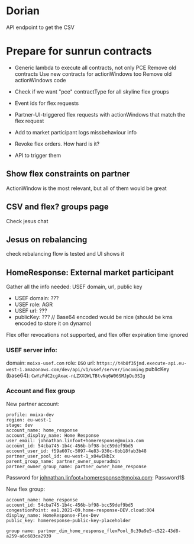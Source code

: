 # Dorian

API endpoint to get the CSV

# Prepare for sunrun contracts

- Generic lambda to execute all contracts, not only PCE 
  Remove old contracts
  Use new contracts for actionWindows too
  Remove old actionWindows code

- Check if we want "pce" contractType for all skyline flex groups
- Event ids for flex requests

- Partner-UI-triggered flex requests with actionWindows that match the flex request
- Add to market participant logs missbehaviour info
- Revoke flex orders. How hard is it?
- API to trigger them

## Show flex constraints on partner
ActionWindow is the most relevant, but all of them would be great

## CSV and flex? groups page
Check jesus chat

## Jesus on rebalancing
check rebalancing flow is tested and UI shows it




## HomeResponse: External market participant
Gather all the info needed:
  USEF domain, url, public key
  - USEF domain: ???
  - USEF role: AGR
  - USEF url: ???
  - publicKey: ??? // Base64 encoded would be nice (should be kms encoded to store it on dynamo)

Flex offer revocations not supported, and flex offer expiration time ignored

### USEF server info:
domain: `moixa-usef.com`
role: `DSO`
url: `https://t4b0f35jmd.execute-api.eu-west-1.amazonaws.com/dev/api/v1/usef/server/incoming`
publicKey (base64): `CwYzFdC2cgAxac-nLZXXQWLTBtvNq6W06SMJpDu3SIg`

### Account and flex group
New partner account:
```
profile: moixa-dev
region: eu-west-1
stage: dev
account_name: home_response
account_display_name: Home Response
user_email: johnathan.linfoot+homeresponse@moixa.com
account_id: 54cba745-1b4c-456b-bf98-bcc59def9bd5
account_user_id: f59a607c-5097-4e83-930c-6bb18fab3b48
partner_user_pool_id: eu-west-1_x04wINbIx
parent_group_name: partner_owner_superadmin
partner_owner_group_name: partner_owner_home_response
```

Password for johnathan.linfoot+homeresponse@moixa.com: Password1$

New flex group:
```
account_name: home_response
account_id: 54cba745-1b4c-456b-bf98-bcc59def9bd5
congestionPoint: ea1.2021-09.home-response-DEV.cloud:004
display_name: HomeResponse-Flex-Dev
public_key: homeresponse-public-key-placeholder

group name: partner_dim_home_response_flexPool_8c39a9e5-c522-43d8-a259-a6c683ca2939
```
